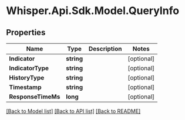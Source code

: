 # Whisper.Api.Sdk.Model.QueryInfo

## Properties

Name | Type | Description | Notes
------------ | ------------- | ------------- | -------------
**Indicator** | **string** |  | [optional] 
**IndicatorType** | **string** |  | [optional] 
**HistoryType** | **string** |  | [optional] 
**Timestamp** | **string** |  | [optional] 
**ResponseTimeMs** | **long** |  | [optional] 

[[Back to Model list]](../../README.md#documentation-for-models) [[Back to API list]](../../README.md#documentation-for-api-endpoints) [[Back to README]](../../README.md)

